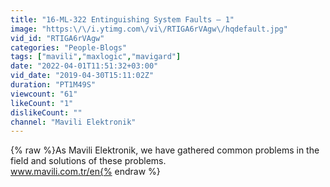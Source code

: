```yaml
---
title: "16-ML-322 Entinguishing System Faults – 1"
image: "https:\/\/i.ytimg.com\/vi\/RTIGA6rVAgw\/hqdefault.jpg"
vid_id: "RTIGA6rVAgw"
categories: "People-Blogs"
tags: ["mavili","maxlogic","mavigard"]
date: "2022-04-01T11:51:32+03:00"
vid_date: "2019-04-30T15:11:02Z"
duration: "PT1M49S"
viewcount: "61"
likeCount: "1"
dislikeCount: ""
channel: "Mavili Elektronik"
---
```

{% raw %}As Mavili Elektronik, we have gathered common problems in the field and solutions of these problems. <br />www.mavili.com.tr/en{% endraw %}
